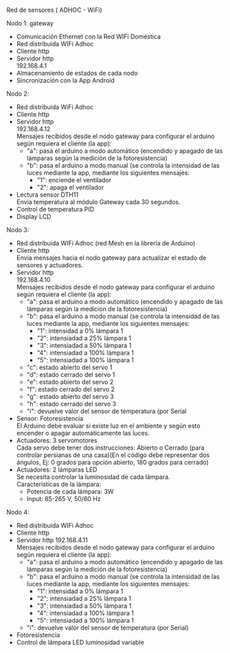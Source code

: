 Red de sensores ( ADHOC - WiFi) <br>

Nodo 1: gateway
- Comunicación Ethernet con la Red WIFi Doméstica
- Red distribuida WIFi Adhoc
- Cliente http
- Servidor http <br>
  192.168.4.1 <br>
- Almacenamiento de estados de cada nodo
- Sincronización con la App Android

Nodo 2: 
- Red distribuida WiFi Adhoc
- Cliente http
- Servidor http <br>
  192.168.4.12 <br>
  Mensajes recibidos desde el nodo gateway para configurar el arduino según requiera el cliente (la app): 
  - "a": pasa el arduino a modo automático (encendido y apagado de las lámparas según la medición de la fotoresistencia)
  - "b": pasa el arduino a modo manual (se controla la intensidad de las luces mediante la app, mediante los siguientes mensajes:
    - "1": enciende el ventilador
    - "2": apaga el ventilador
- Lectura sensor DTH11 <br>
  Envia temperatura al módulo Gateway cada 30 segundos.
- Control de temperatura PID
- Display LCD

Nodo 3: 
- Red distribuida  WIFi Adhoc (red Mesh en la librería de Arduino)
- Cliente http <br>
  Envía mensajes hacia el nodo gateway para actualizar el estado de sensores y actuadores.
- Servidor http <br>
  192.168.4.10 <br>
  Mensajes recibidos desde el nodo gateway para configurar el arduino según requiera el cliente (la app): 
  - "a": pasa el arduino a modo automático (encendido y apagado de las lámparas según la medición de la fotoresistencia)
  - "b": pasa el arduino a modo manual (se controla la intensidad de las luces mediante la app, mediante los siguientes mensajes:
    - "1": intensidad a 0% lámpara 1
    - "2": intensiadad a 25% lámpara 1
    - "3": intensiadad a 50% lámpara 1
    - "4": intensiadad a 100% lámpara 1
    - "5": intensiadad a 100% lámpara 1
  - "c": estado abierto del servo 1
  - "d": estado cerrado del servo 1
  - "e": estado abierto del servo 2
  - "f": estado cerrado del servo 2
  - "g": estado abierto del servo 3
  - "h": estado cerrado del servo 3
  - "i": devuelve valor del sensor de temperatura (por Serial
- Sensor: Fotoresistencia <br>
  El Arduino debe evaluar si existe luz en el ambiente y según esto encender o apagar automáticamente las luces.
- Actuadores: 3 servomotores <br>
  Cada servo debe tener dos instrucciones: Abierto o Cerrado (para controlar persianas de una casa)(En el código debe representar dos ángulos, Ej: 0 grados para opción abierto, 180 grados para cerrado)
- Actuadores: 2 lámparas LED <br>
  Se necesita controlar la luminosidad de cada lámpara. <br>
  Características de la lámpara:
  - Potencia de cada lámpara: 3W
  - Input: 85-265 V, 50/60 Hz

Nodo 4:
- Red distribuida  WIFi Adhoc
- Cliente http
- Servidor http
  192.168.4.11 <br>
  Mensajes recibidos desde el nodo gateway para configurar el arduino según requiera el cliente (la app): 
  - "a": pasa el arduino a modo automático (encendido y apagado de las lámparas según la medición de la fotoresistencia)
  - "b": pasa el arduino a modo manual (se controla la intensidad de las luces mediante la app, mediante los siguientes mensajes:
    - "1": intensidad a 0% lámpara 1
    - "2": intensiadad a 25% lámpara 1
    - "3": intensiadad a 50% lámpara 1
    - "4": intensiadad a 100% lámpara 1
    - "5": intensiadad a 100% lámpara 1
  - "i": devuelve valor del sensor de temperatura (por Serial)
- Fotoresistencia
- Control de lámpara LED luminosidad variable
